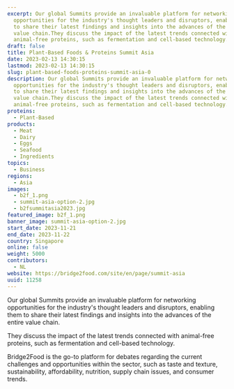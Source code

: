 ```yaml
---
excerpt: Our global Summits provide an invaluable platform for networking
  opportunities for the industry's thought leaders and disruptors, enabling them
  to share their latest findings and insights into the advances of the entire
  value chain.They discuss the impact of the latest trends connected with
  animal-free proteins, such as fermentation and cell-based technology.
draft: false
title: Plant-Based Foods & Proteins Summit Asia
date: 2023-02-13 14:30:15
lastmod: 2023-02-13 14:30:15
slug: plant-based-foods-proteins-summit-asia-0
description: Our global Summits provide an invaluable platform for networking
  opportunities for the industry's thought leaders and disruptors, enabling them
  to share their latest findings and insights into the advances of the entire
  value chain.They discuss the impact of the latest trends connected with
  animal-free proteins, such as fermentation and cell-based technology.
proteins:
  - Plant-Based
products:
  - Meat
  - Dairy
  - Eggs
  - Seafood
  - Ingredients
topics:
  - Business
regions:
  - Asia
images:
  - b2f_1.png
  - summit-asia-option-2.jpg
  - b2fsummitasia2023.jpg
featured_image: b2f_1.png
banner_image: summit-asia-option-2.jpg
start_date: 2023-11-21
end_date: 2023-11-22
country: Singapore
online: false
weight: 5000
contributors:
  - NL
website: https://bridge2food.com/site/en/page/summit-asia
uuid: 11258
---
```

Our global Summits provide an invaluable platform for networking
opportunities for the industry\'s thought leaders and disruptors,
enabling them to share their latest findings and insights into the
advances of the entire value chain.

They discuss the impact of the latest trends connected with animal-free
proteins, such as fermentation and cell-based technology.

Bridge2Food is the go-to platform for debates regarding the current
challenges and opportunities within the sector, such as taste and
texture, sustainability, affordability, nutrition, supply chain issues,
and consumer trends.
